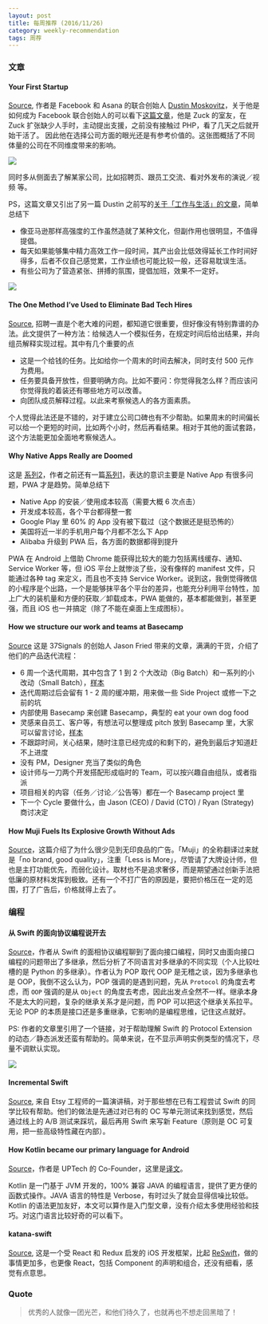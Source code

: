 ```yaml
---
layout: post
title: 每周推荐 (2016/11/26)
category: weekly-recommendation
tags: 周荐
---
```


### 文章

#### Your First Startup
[Source](https://blog.asana.com/2015/11/your-first-startup), 作者是 Facebook 和 Asana 的联合创始人 [Dustin Moskovitz](https://en.wikipedia.org/wiki/Dustin_Moskovitz)，关于他是如何成为 Facebook 联合创始人的可以看下[这篇文章](http://www.businessinsider.com/how-moskovitz-became-facebook-cofounder-2016-3)，他是 Zuck 的室友，在 Zuck 扩张缺少人手时，主动提出支援，之前没有接触过 PHP，看了几天之后就开始干活了。 因此他在选择公司方面的眼光还是有参考价值的。这张图概括了不同体量的公司在不同维度带来的影响。

![](https://asanablog-wpengine.netdna-ssl.com/wp-content/post-images/Screen-Shot-2015-11-11-at-6.17.47-PM-1024x780.png)

同时多从侧面去了解某家公司，比如招聘页、跟员工交流、看对外发布的演说／视频 等。

PS，这篇文章又引出了另一篇 Dustin 之前写的[关于「工作与生活」的文章](https://medium.com/building-asana/work-hard-live-well-ead679cb506d#.uwdt4s7sq)，简单总结下

* 像亚马逊那样高强度的工作虽然造就了某种文化，但副作用也很明显，不值得提倡。
* 每天如果能够集中精力高效工作一段时间，其产出会比低效得延长工作时间好得多，后者不仅自己感觉累，工作业绩也可能比较一般，还容易耽误生活。
* 有些公司为了营造紧张、拼搏的氛围，提倡加班，效果不一定好。

![](https://cdn-images-1.medium.com/max/1600/1*h_Pnw6kJ8FXRGBIPuZOd3Q.png)

#### The One Method I’ve Used to Eliminate Bad Tech Hires
[Source](https://mattermark.com/the-one-method-ive-used-to-eliminate-bad-tech-hires/), 招聘一直是个老大难的问题，都知道它很重要，但好像没有特别靠谱的办法。此文提供了一种方法：给候选人一个模拟任务，在规定时间后给出结果，并向组员解释实现过程。其中有几个重要的点

* 这是一个给钱的任务。比如给你一个周末的时间去解决，同时支付 500 元作为费用。
* 任务要具备开放性，但要明确方向。比如不要问：你觉得我怎么样？而应该问你觉得我的着装还有哪些地方可以改善。
* 向团队成员解释过程。以此来考察候选人的各方面素质。

个人觉得此法还是不错的，对于建立公司口碑也有不少帮助。如果周末的时间偏长可以给一个更短的时间，比如两个小时，然后再看结果。相对于其他的面试套路，这个方法能更加全面地考察候选人。

#### Why Native Apps Really are Doomed
这是 [系列2](https://medium.com/javascript-scene/why-native-apps-really-are-doomed-native-apps-are-doomed-pt-2-e035b43170e9#.1cc6bsf7t)，作者之前还有一篇[系列1](https://medium.com/javascript-scene/native-apps-are-doomed-ac397148a2c0#.9e4987uwt)，表达的意识主要是 Native App 有很多问题，PWA 才是趋势。简单总结下

* Native App 的安装／使用成本较高（需要大概 6 次点击）
* 开发成本较高，各个平台都得整一套
* Google Play 里 60% 的 App 没有被下载过（这个数据还是挺恐怖的）
* 美国将近一半的手机用户每个月都不怎么下 App
* Alibaba 升级到 PWA 后，各方面的数据都得到提升

PWA 在 Android 上借助 Chrome 能获得比较大的能力包括离线缓存、通知、Service Worker 等，但 iOS 平台上就惨淡了些，没有像样的 manifest 文件，只能通过各种 tag 来定义，而且也不支持 Service Worker。说到这，我倒觉得微信的小程序是个出路，一个是能够抹平各个平台的差异，也能充分利用平台特性，加上广大的装机量和方便的获取／卸载成本，PWA 能做的，基本都能做到，甚至更强，而且 iOS 也一并搞定（除了不能在桌面上生成图标）。

#### How we structure our work and teams at Basecamp
[Source](https://m.signalvnoise.com/how-we-set-up-our-work-cbce3d3d9cae#.nv07gqshs) 这是 37Signals 的创始人 Jason Fried 带来的文章，满满的干货，介绍了他们的产品迭代流程：

* 6 周一个迭代周期，其中包含了 1 到 2 个大改动（Big Batch）和一系列的小改动（Small Batch），[样本](https://public.3.basecamp.com/p/yCe87HJ5EX1Nx48N3R6fhfHX)
* 迭代周期过后会留有 1 - 2 周的缓冲期，用来做一些 Side Project 或修一下之前的坑
* 内部使用 Basecamp 来创建 Basecamp，典型的 eat your own dog food
* 灵感来自员工、客户等，有想法可以整理成 pitch 放到 Basecamp 里，大家可以留言讨论，[样本](https://public.3.basecamp.com/p/22KB2DCxpEQLZow8Vc2iJhEq)
* 不跟踪时间，关心结果，随时注意已经完成的和剩下的，避免到最后才知道赶不上进度
* 没有 PM，Designer 充当了类似的角色
* 设计师与一刀两个开发搭配形成临时的 Team，可以按兴趣自由组队，或者指派
* 项目相关的内容（任务／讨论／公告等）都在一个 Basecamp project 里
* 下一个 Cycle 要做什么，由 Jason (CEO) / David (CTO) / Ryan (Strategy) 商讨决定

#### How Muji Fuels Its Explosive Growth Without Ads
[Source](https://www.fastcodesign.com/3064723/the-fast-company-innovation-festival/how-muji-fuels-its-explosive-growth-without-advertiseme)，这篇介绍了为什么很少见到无印良品的广告。「Muji」的全称翻译过来就是「no brand, good quality」，注重「Less is More」，尽管请了大牌设计师，但也是主打功能优先，而弱化设计。取材也不是追求奢侈，而是期望通过创新手法把低廉的原材料发挥到极致。还有一个不打广告的原因是，要把价格压在一定的范围，打了广告后，价格就得上去了。

### 编程

#### 从 Swift 的面向协议编程说开去
[Source](http://www.jianshu.com/p/fc105512bf40)，作者从 Swift 的面相协议编程聊到了面向接口编程，同时又由面向接口编程的问题带出了多继承，然后分析了不同语言对多继承的不同实现（个人比较吐槽的是 Python 的多继承）。作者认为 POP 取代 OOP 是无稽之谈，因为多继承也是 OOP，我倒不这么认为，POP 强调的是遇到问题，先从 `Protocol` 的角度去考虑，而 `OOP` 强调的是从 `Object` 的角度去考虑，因此出发点全然不一样。继承本身不是太大的问题，复杂的继承关系才是问题，而 POP 可以把这个继承关系拉平。无论 POP 的本质是接口还是多重继承，它影响的是编程思维，记住这点就好。

PS: 作者的文章里引用了一个链接，对于帮助理解 Swift 的 Protocol Extension 的动态／静态派发还蛮有帮助的。简单来说，在不显示声明实例类型的情况下，尽量不调默认实现。

![](https://d262ilb51hltx0.cloudfront.net/max/1600/1*SIcSsfmBCp4tNzLxGJAbdw.png)

#### Incremental Swift
[Source](https://realm.io/news/tryswift-amy-dyer-incremental-swift/), 来自 Etsy 工程师的一篇演讲稿，对于那些想在已有工程尝试 Swift 的同学比较有帮助。他们的做法是先通过对已有的 OC 写单元测试来找到感觉，然后通过线上的 A/B 测试来踩坑，最后再用 Swift 来写新 Feature（原则是 OC 可复用，把一些高级特性藏在内部）。

#### How Kotlin became our primary language for Android
[Source](https://medium.com/uptech-team/how-kotlin-became-our-primary-language-for-android-3af7fd6a994c#.8c9a5pple)，作者是 UPTech 的 Co-Founder，这里是[译文](http://mp.weixin.qq.com/s/AZAWsvGomz49cP_IUC8Mqg)。

Kotlin 是一门基于 JVM 开发的，100% 兼容 JAVA 的编程语言，提供了更方便的函数式操作。JAVA 语言的特性是 Verbose，有时过头了就会显得信噪比较低。Kotlin 的语法更加友好，本文可以算作是入门型文章，没有介绍太多使用经验和技巧。对这门语言比较好奇的可以看下。

#### katana-swift
[Source](https://github.com/BendingSpoons/katana-swift), 这是一个受 React 和 Redux 启发的 iOS 开发框架，比起 [ReSwift](https://github.com/ReSwift/ReSwift)，做的事情更加多，也更像 React，包括 Component 的声明和组合，还没有细看，感觉有点意思。

### Quote

> 优秀的人就像一团光芒，和他们待久了，也就再也不想走回黑暗了！

